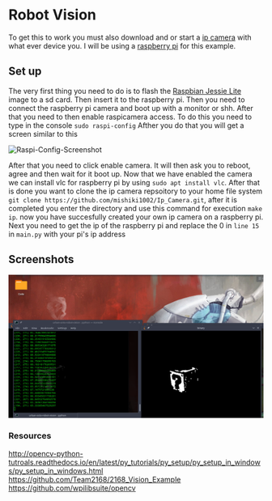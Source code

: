 # Robot Vision
To get this to work you must also download and or start a [ip camera](https://github.com/mishiki1002/Ip_Camera) with what ever device you. I will be using a [raspberry pi](https://www.raspberrypi.org/) for this example.

## Set up
The very first thing you need to do is to flash the [Raspbian Jessie Lite](https://www.raspberrypi.org/downloads/raspbian/) image to a sd card. Then insert it to the raspberry pi. Then you need to connect the raspberry pi camera and boot up with a monitor or shh. After that you need to then enable raspicamera access. To do this you need to type in the console ```sudo raspi-config``` Afther you do that you will get a screen similar to this

![Raspi-Config-Screenshot](http://jeelabs.org/wp-content/uploads/2013/06/Screen-Shot-2013-05-28-at-16.52.58.png)


After that you need to click enable camera. It will then ask you to reboot, agree and then wait for it boot up. Now that we have enabled the camera we can install vlc for raspberry pi by using ```sudo apt install vlc```. After that is done you want to clone the ip camera repsoitory to your home file system ```git clone https://github.com/mishiki1002/Ip_Camera.git```, after it is completed you enter the directory and use this command for execution ```make ip```. now you have succesfully created your own ip camera on a raspberry pi. Next you need to get the ip of the raspberry pi and replace the 0 in ```line 15``` in ```main.py``` with your pi's ip address


## Screenshots
![promo photo one](screenshots/promo_photo1.png)

### Resources
http://opencv-python-tutroals.readthedocs.io/en/latest/py_tutorials/py_setup/py_setup_in_windows/py_setup_in_windows.html
https://github.com/Team2168/2168_Vision_Example
https://github.com/wpilibsuite/opencv

